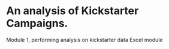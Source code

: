 # An analysis of Kickstarter Campaigns.
Module 1, performing analysis on kickstarter data
Excel module
